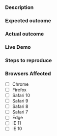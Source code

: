 ### Description
<!-- Example: The `paper-foo` element causes the page to turn pink when clicked. -->

### Expected outcome

<!-- Example: The page stays the same color. -->

### Actual outcome

<!-- Example: The page turns pink. -->


### Live Demo

<!-- Example: https://glitch.com/edit/#!/remix/salte-auth-demo -->

### Steps to reproduce

<!-- Example
1. Put a `paper-foo` element in the page.
2. Open the page in a web browser.
3. Click the `paper-foo` element.
-->

### Browsers Affected
<!-- Check all that apply -->
- [ ] Chrome
- [ ] Firefox
- [ ] Safari 10
- [ ] Safari 9
- [ ] Safari 8
- [ ] Safari 7
- [ ] Edge
- [ ] IE 11
- [ ] IE 10
